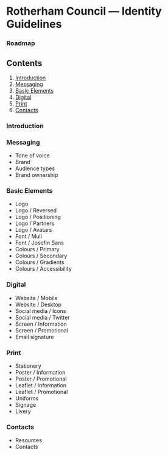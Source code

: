 # Rotherham Council — Identity Guidelines
### Roadmap

## Contents
1. [Introduction](#Introduction)
2. [Messaging](#Messaging)
3. [Basic Elements](#Basic-Elements)
4. [Digital](#Digital)
5. [Print](#Print)
6. [Contacts](#Contacts)

### Introduction
### Messaging
- Tone of voice
- Brand
- Audience types
- Brand ownership

### Basic Elements
- Logo
- Logo / Reversed
- Logo / Positioning
- Logo / Partners
- Logo / Avatars
- Font / Muli
- Font / Josefin Sans
- Colours / Primary
- Colours / Secondary
- Colours / Gradients
- Colours / Accessibility

### Digital
- Website / Mobile
- Website / Desktop
- Social media / Icons
- Social media / Twitter
- Screen / Information
- Screen / Promotional
- Email signature

### Print
- Stationery
- Poster / Information
- Poster / Promotional
- Leaflet / Information
- Leaflet / Promotional
- Uniforms
- Signage
- Livery


### Contacts
- Resources
- Contacts
